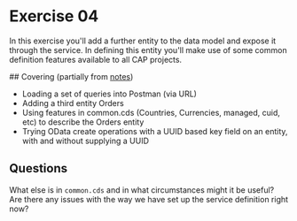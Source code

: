 # Exercise 04

In this exercise you'll add a further entity to the data model and expose it through the service. In defining this entity you'll make use of some common definition features available to all CAP projects.

## Covering (partially from [notes](../orgdocs/notes.md))

- Loading a set of queries into Postman (via URL)
- Adding a third entity Orders
- Using features in common.cds (Countries, Currencies, managed, cuid, etc) to describe the Orders entity
- Trying OData create operations with a UUID based key field on an entity, with and without supplying a UUID

## Questions

What else is in `common.cds` and in what circumstances might it be useful?
Are there any issues with the way we have set up the service definition right now?


